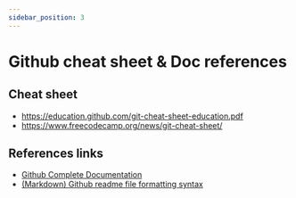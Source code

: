 ```yaml
---
sidebar_position: 3
---
```


# Github cheat sheet & Doc references

## Cheat sheet

- https://education.github.com/git-cheat-sheet-education.pdf
- https://www.freecodecamp.org/news/git-cheat-sheet/

## References links

- [Github Complete Documentation](https://docs.github.com/en/get-started/quickstart/hello-world)
- [(Markdown) Github readme file formatting syntax](https://docs.github.com/en/get-started/writing-on-github/getting-started-with-writing-and-formatting-on-github/basic-writing-and-formatting-syntax)
